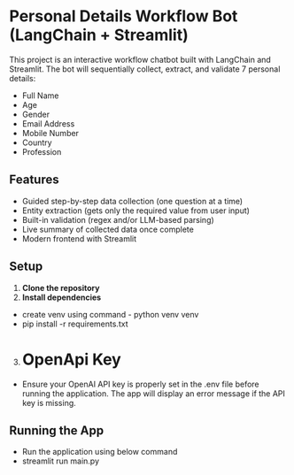 # Personal Details Workflow Bot (LangChain + Streamlit)

This project is an interactive workflow chatbot built with LangChain and Streamlit. The bot will sequentially collect, extract, and validate 7 personal details:

- Full Name
- Age
- Gender
- Email Address
- Mobile Number
- Country
- Profession

## Features

- Guided step-by-step data collection (one question at a time)
- Entity extraction (gets only the required value from user input)
- Built-in validation (regex and/or LLM-based parsing)
- Live summary of collected data once complete
- Modern frontend with Streamlit

## Setup

1. **Clone the repository**
2. **Install dependencies**
  - create venv using command - python venv venv
  - pip install -r requirements.txt

3. # OpenApi Key
 - Ensure your OpenAI API key is properly set in the .env file before running the application. The app will display an error message if the API key is missing.

## Running the App
- Run the application using below command
- streamlit run main.py

